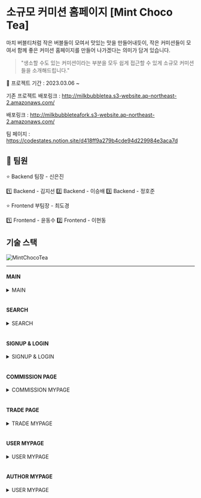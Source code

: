 # 소규모 커미션 홈페이지 [Mint Choco Tea]

마치 버블티처럼 작은 버블들이 모여서 맛있는 맛을 만들어내듯이, 작은 커미션들이 모여서 함께 좋은 커미션 홈페이지를 만들어 나가겠다는 의미가 담겨 있습니다.   
> "생소할 수도 있는 커미션이라는 부분을 모두 쉽게 접근할 수 있게 소규모 커미션들을 소개해드립니다."



📆 프로젝트 기간 : 2023.03.06 ~

기존 프로젝트 배포링크 : http://milkbubbletea.s3-website.ap-northeast-2.amazonaws.com/

배포링크 : http://milkbubbleteafork.s3-website.ap-northeast-2.amazonaws.com/

팀 페이지 : https://codestates.notion.site/d418ff9a279b4cde94d229984e3aca7d

## 💪 팀원

⭐ Backend 팀장 - 신은진

  1️⃣ Backend - 김지선
  2️⃣ Backend - 이승배
  3️⃣ Backend - 정호준

⭐ Frontend 부팀장 - 최도경

  1️⃣ Frontend - 윤동수
  2️⃣ Frontend - 이현동



## 기술 스택
![MintChocoTea](https://github.com/Diiiiiikey/seb42_main_025/assets/108796919/5d852ad5-0297-48a3-a9e8-99b4f81e5665)

---

#### MAIN

<details>
  <summary>MAIN</summary>
  <div markdown="1">
    <img src="https://github.com/codestates-seb/seb42_main_025/assets/108796919/c34323d6-16aa-4cae-a0d9-3a5a6bce2995" art="homepage">
  </div>
</details>

<br/>

#### SEARCH

<details>
  <summary>SEARCH</summary>
  <img src="https://github.com/Diiiiiikey/seb42_main_025/assets/108796919/db032486-9ada-4b37-ab1a-a79d6812c3ec" art="searchpage">
</details>

<br/>

#### SIGNUP & LOGIN

<details>
  <summary>SIGNUP & LOGIN</summary>
  <img src="https://github.com/Diiiiiikey/seb42_main_025/assets/108796919/2dfc9ccb-a1d6-4fd2-93fe-475bae1f45eb" art="signup&login">
</details>

<br/>

#### COMMISSION PAGE

<details>
  <summary>COMMISSION MYPAGE</summary>
  <img src="https://github.com/Diiiiiikey/seb42_main_025/assets/108796919/7bd271ab-1b9a-460b-8b06-faab9d5f00fb" art="commissionpage">
  <img src="https://github.com/Diiiiiikey/seb42_main_025/assets/108796919/a909447c-4470-4d19-a5f9-645d03778df1" art="commissionPost">
</details>

<br/>

#### TRADE PAGE

<details>
  <summary>TRADE MYPAGE</summary>
  <img src="https://github.com/Diiiiiikey/seb42_main_025/assets/108796919/e8f864ee-8403-489a-8fdb-0aaaac584b2a" art="tradePost">
</details>

<br/>

#### USER MYPAGE

<details>
  <summary>USER MYPAGE</summary>
  <img src="https://github.com/Diiiiiikey/seb42_main_025/assets/108796919/8e41b719-b56b-4d24-91cd-8477ecbd8b56" art="userMypage">
</details>

<br/>

#### AUTHOR MYPAGE

<details>
  <summary>USER MYPAGE</summary>
  <img src="https://github.com/Diiiiiikey/seb42_main_025/assets/108796919/9918422a-41a8-4603-b1f2-2b26b34d12e1" art="authorMypage">
</details>

